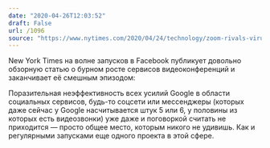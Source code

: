 ```yaml
---
date: "2020-04-26T12:03:52"
draft: False
url: /1096
source: "https://www.nytimes.com/2020/04/24/technology/zoom-rivals-virus-facebook-google.html"
---
```


New York Times на волне запусков в Facebook публикует довольно обзорную статью о бурном росте сервисов видеоконференций и заканчивает её смешным эпизодом:



Поразительная неэффективность всех усилий Google в области социальных сервисов, будь-то соцсети или мессенджеры (которых даже сейчас у Google насчитывается штук 5 или 6, у половины из которых есть видеозвонки) уже даже и поговоркой считать не приходится — просто общее место, которым никого не удивишь. Как и регулярными запусками еще одного проекта в этой сфере.
